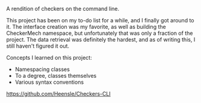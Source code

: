 A rendition of checkers on the command line.

This project has been on my to-do list for a while, and I finally got around to it. The interface creation was my favorite, as well as building the CheckerMech namespace, but unfortunately that was only a fraction of the project. The data retrieval was definitely the hardest, and as of writing this, I still haven't figured it out.

Concepts I learned on this project:

- Namespacing classes
- To a degree, classes themselves
- Various syntax conventions

https://github.com/Heensle/Checkers-CLI